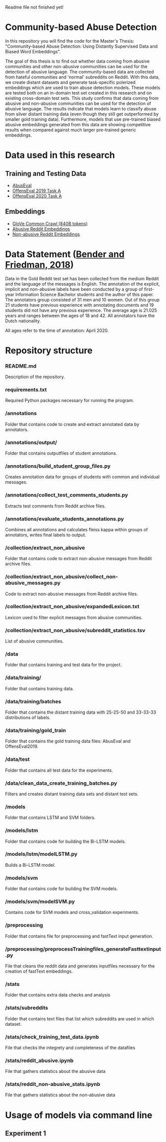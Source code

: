Readme file not finished yet!

# Community-based Abuse Detection

In this repository you will find the code for the Master's Thesis: "Community-based Abuse Detection: Using Distantly Supervised Data and Biased Word Embeddings".

The goal of this thesis is to find out whether data coming from abusive communities and other non-abusive communities can be used for the detection of abusive language. 
The community-based data are collected from hateful communities and 'normal' subreddits on Reddit. With this data, we create distant datasets and generate task-specific polerized embeddings which are used to train abuse detection models. These models are tested both on an in-domain test set created in this research and on existing cross-domain test sets. 
This study confirms that data coming from abusive and non-abusive communities can be used for the detection of abusive language. The results indicate that models learn to classify abuse from silver distant training data (even though they still get outperformed by smaller gold training data). Furthermore, models that use pre-trained biased abusive embeddings generated from this data are showing competitive results when compared against much larger pre-trained generic embeddings.


# Data used in this research
## Training and Testing Data
- [AbusEval](https://github.com/tommasoc80/AbuseEval)
- [OffensEval 2019 Task A](https://competitions.codalab.org/competitions/20011)
- [OffensEval 2020 Task A](https://sites.google.com/site/offensevalsharedtask/results-and-paper-submission)


## Embeddings
- [GloVe Common Crawl (840B tokens)](https://nlp.stanford.edu/projects/glove/)
- [Abusive Reddit Embeddings](https://mega.nz/file/rVo33YZQ#reHxzIQduvYd33wF5xjp9OtWzvwa2--aDeWT4FsoAYo)
- [Non-abusive Reddit Embeddings](https://mega.nz/file/fVhhXICb#WMP-qmGxQ7icJy9pSlPnRk00DcAuCr4b8rmfyd20m80)


# Data Statement ([Bender and Friedman, 2018](https://www.mitpressjournals.org/doi/abs/10.1162/tacl_a_00041))

Data in the Gold Reddit test set has been collected from the medium Reddit and the language of the messages is English. The annotation of the explicit, implicit and non-abusive labels have been conducted by a group of first-year Information Science Bachelor students and the author of this paper. The annotators group consisted of 31 men and 10 women. Out of this group 21 students have previous experience with annotating documents and 19 students did not have any previous experience. The average age is 21.025 years and ranges between the ages of 18 and 42. All annotators have the Dutch nationality. 

All ages refer to the time of annotation: April 2020.


# Repository structure

### README.md
Description of the repository.
### requirements.txt
Required Python packages necessary for running the program.

### /annotations
Folder that contains code to create and extract annotated data by annotators.
### /annotations/output/
Folder that contains outputfiles of student annotations.
### /annotations/build_student_group_files.py
Creates annotation data for groups of students with common and individual messages.
### /annotations/collect_test_comments_students.py
Extracts test comments from Reddit archive files.
### /annotations/evaluate_students_annotations.py
Combines all annotations and calculates fleiss kappa within groups of annotators, writes final labels to output.

### /collection/extract_non_abusive
Folder that contains code to extract non-abusive messages from Reddit archive files.
### /collection/extract_non_abusive/collect_non-abusive_messages.py
Code to extract non-abusive messages from Reddit archive files.
### /collection/extract_non_abusive/expandedLexicon.txt
Lexicon used to filter explicit messages from abusive communities.
### /collection/extract_non_abusive/subreddit_statistics.tsv
List of abusive communities.

### /data
Folder that contains training and test data for the project.
### /data/training/
Folder that contains training data.
### /data/training/batches
Folder that contains the distant training data with 25-25-50 and 33-33-33 distributions of labels.
### /data/training/gold_train
Folder that contains the gold training data files: AbusEval and OffensEval2019.
### /data/test
Folder that contains all test data for the experiments.
### /data/clean_data_create_training_batches.py
Filters and creates distant training data sets and distant test sets.

### /models
Folder that contains LSTM and SVM folders.
### /models/lstm
Folder that contains code for building the Bi-LSTM models.
### /models/lstm/modelLSTM.py
Builds a Bi-LSTM model.
### /models/svm
Folder that contains code for building the SVM models.
### /models/svm/modelSVM.py
Contains code for SVM models and cross_validation experiments.

### /preprocessing
Folder that contains file for preprocessing and fastText input generation.
### /preprocessing/preprocessTrainingfiles_generateFasttextinput.py
File that cleans the reddit data and generates inputfiles necessary for the creation of fastText embeddings.

### /stats
Folder that contains extra data checks and analysis
### /stats/subreddits
Folder that contains text files that list which subreddits are used in which dataset.
### /stats/check_training_test_data.ipynb
File that checks the integrety and completeness of the datafiles
### /stats/reddit_abusive.ipynb
File that gathers statistics about the abusive data
### /stats/reddit_non-abusive_stats.ipynb
File that gathers statistics about the non-abusive data



# Usage of models via command line
## Experiment 1


